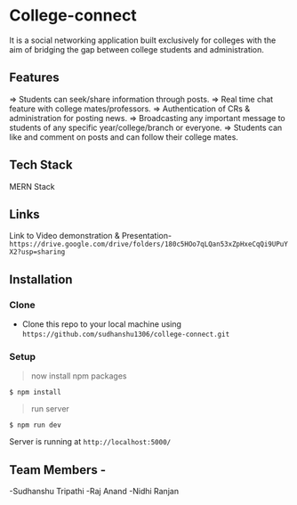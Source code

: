 # College-connect
It is a social networking application built exclusively for colleges with the aim of bridging the gap between college students and administration.

## Features
=> Students can seek/share information through posts.
=> Real time chat feature with college mates/professors.
=> Authentication of CRs & administration for posting news.
=> Broadcasting any important message to students of any specific year/college/branch or everyone.
=> Students can like and comment on posts and can follow their college mates.


## Tech Stack
MERN Stack

## Links

 Link to Video demonstration & Presentation- `https://drive.google.com/drive/folders/180c5HOo7qLQan53xZpHxeCqQi9UPuYX2?usp=sharing`


## Installation

### Clone

- Clone this repo to your local machine using `https://github.com/sudhanshu1306/college-connect.git`

### Setup

> now install npm packages

```shell
$ npm install
```
> run server
```shell
$ npm run dev
```

Server is running at `http://localhost:5000/`
## Team Members -
-Sudhanshu Tripathi
-Raj Anand
-Nidhi Ranjan
